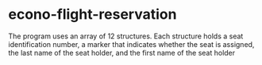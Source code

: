 # econo-flight-reservation
The program uses an array of 12 structures. Each structure holds a seat identification number, a marker that indicates whether the seat is assigned, the last name of the seat holder, and the first name of the seat holder
